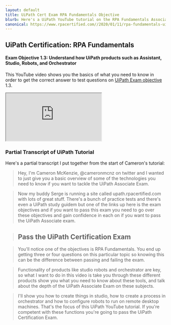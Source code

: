 ```yaml
---
layout: default
title: UiPath Cert Exam RPA Fundamentals Objective
blurb: Here's a UiPath YouTube tutorial on the RPA Fundamentals Associate Exam objective.
canonical: https://www.rpacertified.com//2020/01/11/rpa-fundamentals-uipath-cert-objective.html
---
```


## UiPath Certification: RPA Fundamentals
#### Exam Objective 1.3: Understand how UiPath products such as Assistant, Studio, Robots, and Orchestrator

This YouTube video shows you the basics of what you need to know in order to get the correct answer to test questions on <a href="https://www.rpacertified.com/associate-objectives.html">UiPath Exam objective</a> 1.3.
     
<div class="embed-responsive embed-responsive-16by9">
<iframe class="embed-responsive-item" src="https://www.youtube.com/embed/X2AGYqIy4kk"></iframe>
</div>

### Partial Transcript of UiPath Tutorial

Here's a partial transcript I put together from the start of Cameron's tutorial:

> Hey, I'm Cameron McKenzie,  @cameronmcnz on twitter and I wanted to just give you a basic overview of some of the technologies you need to know if you want to tackle the UiPath Associate Exam. 

> Now my buddy Serge is running a site called upath.rpacertified.com with lots of great stuff. There's a bunch of practice tests and there's even a UiPath study guidem but one of the links up here is the exam objectives and if you want to pass this exam you need to go over these objectives and gain confidence in each on if you want to pass the UiPath Associate exam. 

> ## Pass the UiPath Certification Exam

>  You'll notice one of the objectives is RPA Fundamentals. You end up getting three or four questions on this particular topic so knowing this can be the difference between passing and failing the exam.  

>  Functionality of products like studio robots and orchestrator are key, so what I want to do in this video is take you through these different products show you what you need to know about these tools, and talk about the depth of the UiPath Associate Exam on these subjects. 

>  I'll show you how to create things in studio, how to create a process in orchestrator and how to configure robots to run on remote desktop machines. That's the focus of this UiPath YouTube tutorial. If you're competent with these functions you're going to pass the UiPath Certification Exam.
